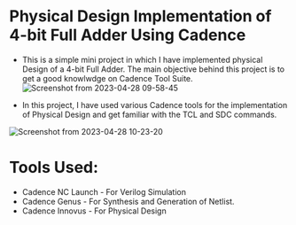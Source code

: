 # Physical Design Implementation of 4-bit Full Adder Using Cadence
- This is a simple mini project in which I have implemented physical Design of a 4-bit Full Adder. The main objective behind this project is to get a good knowlwdge on Cadence Tool Suite. 
![Screenshot from 2023-04-28 09-58-45](https://user-images.githubusercontent.com/99958597/235218561-f4b14cb2-c1a0-46a2-85ce-047454d5fcc0.png)

- In this project, I have used various Cadence tools for the implementation of Physical Design and get familiar with the TCL and SDC commands. 

![Screenshot from 2023-04-28 10-23-20](https://user-images.githubusercontent.com/99958597/235219009-c020d30e-bd57-42ae-87b8-2511b2efcc78.png)

# Tools Used: 
- Cadence NC Launch - For Verilog Simulation 
- Cadence Genus - For Synthesis and Generation of Netlist. 
- Cadence Innovus - For Physical Design 
